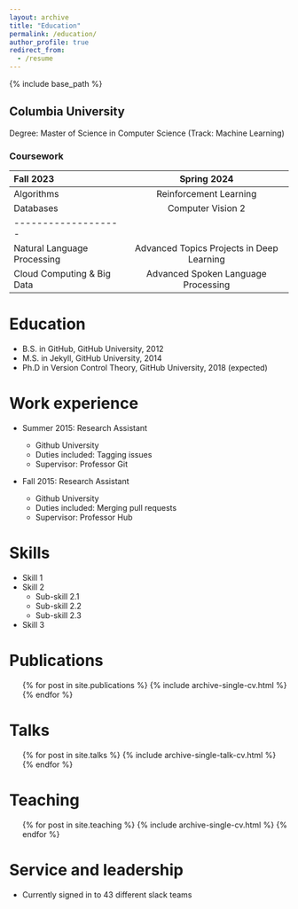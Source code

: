 ```yaml
---
layout: archive
title: "Education"
permalink: /education/
author_profile: true
redirect_from:
  - /resume
---
```


{% include base_path %}

## Columbia University

Degree: Master of Science in Computer Science (Track: Machine Learning)

### Coursework

| Fall 2023 | Spring 2024 |
|:--------|:-------:|
| Algorithms   | Reinforcement Learning  |
| Databases   | Computer Vision 2   |
|-------------------|
| Natural Language Processing   | Advanced Topics Projects in Deep Learning   |
| Cloud Computing & Big Data   | Advanced Spoken Language Processing   |



Education
======
* B.S. in GitHub, GitHub University, 2012
* M.S. in Jekyll, GitHub University, 2014
* Ph.D in Version Control Theory, GitHub University, 2018 (expected)

Work experience
======
* Summer 2015: Research Assistant
  * Github University
  * Duties included: Tagging issues
  * Supervisor: Professor Git

* Fall 2015: Research Assistant
  * Github University
  * Duties included: Merging pull requests
  * Supervisor: Professor Hub
  
Skills
======
* Skill 1
* Skill 2
  * Sub-skill 2.1
  * Sub-skill 2.2
  * Sub-skill 2.3
* Skill 3

Publications
======
  <ul>{% for post in site.publications %}
    {% include archive-single-cv.html %}
  {% endfor %}</ul>
  
Talks
======
  <ul>{% for post in site.talks %}
    {% include archive-single-talk-cv.html %}
  {% endfor %}</ul>
  
Teaching
======
  <ul>{% for post in site.teaching %}
    {% include archive-single-cv.html %}
  {% endfor %}</ul>
  
Service and leadership
======
* Currently signed in to 43 different slack teams
